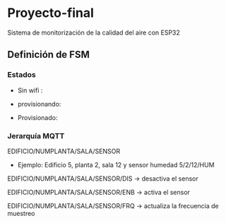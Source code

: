 # Proyecto-final
Sistema de monitorización de la calidad del aire con ESP32


## Definición de FSM

### Estados

- Sin wifi : 

- provisionando: 

- Provisionado:

### Jerarquía MQTT

EDIFICIO/NUMPLANTA/SALA/SENSOR

- Ejemplo:
    Edificio 5, planta 2, sala 12 y sensor humedad
    5/2/12/HUM


EDIFICIO/NUMPLANTA/SALA/SENSOR/DIS -> desactiva el sensor

EDIFICIO/NUMPLANTA/SALA/SENSOR/ENB -> activa el sensor

EDIFICIO/NUMPLANTA/SALA/SENSOR/FRQ -> actualiza la frecuencia de muestreo